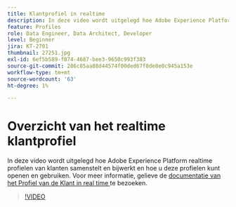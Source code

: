 ```yaml
---
title: Klantprofiel in realtime
description: In deze video wordt uitgelegd hoe Adobe Experience Platform realtime profielen van klanten samenstelt en bijwerkt en hoe u deze profielen kunt openen en gebruiken.
feature: Profiles
role: Data Engineer, Data Architect, Developer
level: Beginner
jira: KT-2701
thumbnail: 27251.jpg
exl-id: 6ef5b589-f874-4687-bee3-9650c993f383
source-git-commit: 286c85aa88d44574f00ded67f0de8e0c945a153e
workflow-type: tm+mt
source-wordcount: '63'
ht-degree: 1%

---
```


# Overzicht van het realtime klantprofiel

In deze video wordt uitgelegd hoe Adobe Experience Platform realtime profielen van klanten samenstelt en bijwerkt en hoe u deze profielen kunt openen en gebruiken. Voor meer informatie, gelieve de [ documentatie van het Profiel van de Klant in real time ](https://experienceleague.adobe.com/docs/experience-platform/profile/home.html?lang=nl) te bezoeken.

>[!VIDEO](https://video.tv.adobe.com/v/27251?learn=on&enablevpops)
